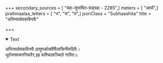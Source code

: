 +++
secondary_sources = [ "महा-सुभाषित-सङ्ग्रहः - 2285",]
meters = [ "आर्या",]
pratimaalaa_letters = [ "ध", "स", "त",]
jsonClass = "Subhaashita"
title = "अभिनवसेवकविनयैः"

+++

<details open><summary>Text</summary>

अभिनवसेवकविनयैः प्राघुणकोक्तैर्विलासिनीरुदितैः।  
धूर्तजनवचननिकरैर् इह कश्चिदवञ्चितो नास्ति॥
</details>
